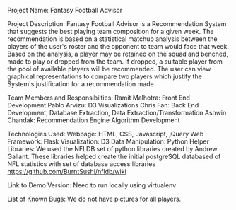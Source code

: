 Project Name: Fantasy Football Advisor

Project Description: Fantasy Football Advisor is a Recommendation System that suggests the best playing team composition for a given week. The recommendation is based on a statistical matchup analysis between the players of the user's roster and the opponent to team would face that week. Based on the analysis, a player may be retained on the squad and benched, made to play or dropped from the team. If dropped, a suitable player from the pool of available players will be recommended. The user can view graphical representations to compare two players which justify the System's justification for a recommendation made.

Team Members and Responsibilties: Ramit Malhotra: Front End Development Pablo Arvizu: D3 Visualizations Chris Fan: Back End Development, Database Extraction, Data Extraction/Transformation Ashwin Chandak: Recommendation Engine Algorithm Development

Technologies Used: Webpage: HTML, CSS, Javascript, jQuery Web Framework: Flask Visualization: D3 Data Manipulation: Python Helper Libraries: We used the NFLDB set of python libraries created by Andrew Gallant. These libraries helped create the initial postgreSQL databased of NFL statistics with set of database access libraries https://github.com/BurntSushi/nfldb/wiki

Link to Demo Version: Need to run locally using virtualenv

List of Known Bugs: We do not have pictures for all players.
